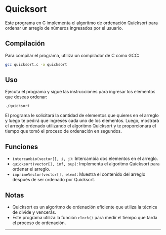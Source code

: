 # Quicksort

Este programa en C implementa el algoritmo de ordenación Quicksort para ordenar un arreglo de números ingresados por el usuario.

## Compilación

Para compilar el programa, utiliza un compilador de C como GCC:

```bash
gcc quicksort.c -o quicksort
```

## Uso

Ejecuta el programa y sigue las instrucciones para ingresar los elementos que deseas ordenar:

```bash
./quicksort
```

El programa le solicitará la cantidad de elementos que quieres en el arreglo y luego te pedirá que ingreses cada uno de los elementos. Luego, mostrará el arreglo ordenado utilizando el algoritmo Quicksort y te proporcionará el tiempo que tomó el proceso de ordenación en segundos.

## Funciones

- `intercambio(vector[], i, j)`: Intercambia dos elementos en el arreglo.
- `quicksort(vector[], inf, sup)`: Implementa el algoritmo Quicksort para ordenar el arreglo.
- `imprimeVector(vector[], elem)`: Muestra el contenido del arreglo después de ser ordenado por Quicksort.

## Notas

- Quicksort es un algoritmo de ordenación eficiente que utiliza la técnica de divide y vencerás.
- Este programa utiliza la función `clock()` para medir el tiempo que tarda el proceso de ordenación.

---
